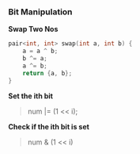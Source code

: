 ### Bit Manipulation

**Swap Two Nos**
```cpp
pair<int, int> swap(int a, int b) {
    a = a ^ b;
    b ^= a;
    a ^= b;
    return {a, b};
}
```

**Set the ith bit**
> num |= (1 << i);

**Check if the ith bit is set**
> num & (1 << i)
